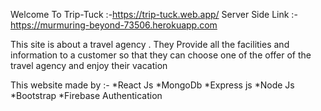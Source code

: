 Welcome To Trip-Tuck :-https://trip-tuck.web.app/
Server Side Link :-https://murmuring-beyond-73506.herokuapp.com

This site is about a travel agency . They Provide all the facilities and information to a customer so that they can choose one of the offer of the travel agency and enjoy their vacation

This website made by :-
*React Js
*MongoDb
*Express js
*Node Js
*Bootstrap
*Firebase Authentication
